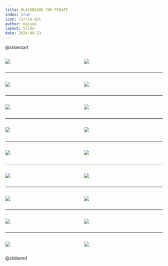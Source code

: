 ```yaml
---
title: BLACKBEARD THE PIRATE
index: true
icon: circle-dot
author: Haiyue
layout: Slide
date: 2024-09-23
---
```

 
@slidestart

<div style="display:flex">
<div style="flex:1">

![](https://raw.githubusercontent.com/yclord/reading/refs/heads/master/english/Level-N/BLACKBEARD%20THE%20PIRATE/001.webp)
</div>
<div style="flex:1">

![](https://raw.githubusercontent.com/yclord/reading/refs/heads/master/english/Level-N/BLACKBEARD%20THE%20PIRATE/002.webp)
</div>
</div>

---

<div style="display:flex">
<div style="flex:1">

![](https://raw.githubusercontent.com/yclord/reading/refs/heads/master/english/Level-N/BLACKBEARD%20THE%20PIRATE/003.webp)
</div>
<div style="flex:1">

![](https://raw.githubusercontent.com/yclord/reading/refs/heads/master/english/Level-N/BLACKBEARD%20THE%20PIRATE/004.webp)
</div>
</div>

---

<div style="display:flex">
<div style="flex:1">

![](https://raw.githubusercontent.com/yclord/reading/refs/heads/master/english/Level-N/BLACKBEARD%20THE%20PIRATE/005.webp)
</div>
<div style="flex:1">

![](https://raw.githubusercontent.com/yclord/reading/refs/heads/master/english/Level-N/BLACKBEARD%20THE%20PIRATE/006.webp)
</div>
</div>

---

<div style="display:flex">
<div style="flex:1">

![](https://raw.githubusercontent.com/yclord/reading/refs/heads/master/english/Level-N/BLACKBEARD%20THE%20PIRATE/007.webp)
</div>
<div style="flex:1">

![](https://raw.githubusercontent.com/yclord/reading/refs/heads/master/english/Level-N/BLACKBEARD%20THE%20PIRATE/008.webp)
</div>
</div>

---

<div style="display:flex">
<div style="flex:1">

![](https://raw.githubusercontent.com/yclord/reading/refs/heads/master/english/Level-N/BLACKBEARD%20THE%20PIRATE/009.webp)
</div>
<div style="flex:1">

![](https://raw.githubusercontent.com/yclord/reading/refs/heads/master/english/Level-N/BLACKBEARD%20THE%20PIRATE/010.webp)
</div>
</div>

---

<div style="display:flex">
<div style="flex:1">

![](https://raw.githubusercontent.com/yclord/reading/refs/heads/master/english/Level-N/BLACKBEARD%20THE%20PIRATE/011.webp)
</div>
<div style="flex:1">

![](https://raw.githubusercontent.com/yclord/reading/refs/heads/master/english/Level-N/BLACKBEARD%20THE%20PIRATE/012.webp)
</div>
</div>

---

<div style="display:flex">
<div style="flex:1">

![](https://raw.githubusercontent.com/yclord/reading/refs/heads/master/english/Level-N/BLACKBEARD%20THE%20PIRATE/013.webp)
</div>
<div style="flex:1">

![](https://raw.githubusercontent.com/yclord/reading/refs/heads/master/english/Level-N/BLACKBEARD%20THE%20PIRATE/014.webp)
</div>
</div>

---

<div style="display:flex">
<div style="flex:1">

![](https://raw.githubusercontent.com/yclord/reading/refs/heads/master/english/Level-N/BLACKBEARD%20THE%20PIRATE/015.webp)
</div>
<div style="flex:1">

![](https://raw.githubusercontent.com/yclord/reading/refs/heads/master/english/Level-N/BLACKBEARD%20THE%20PIRATE/016.webp)
</div>
</div>

---

<div style="display:flex">
<div style="flex:1">

![](https://raw.githubusercontent.com/yclord/reading/refs/heads/master/english/Level-N/BLACKBEARD%20THE%20PIRATE/017.webp)
</div>
<div style="flex:1">

![](https://raw.githubusercontent.com/yclord/reading/refs/heads/master/english/Level-N/BLACKBEARD%20THE%20PIRATE/018.webp)
</div>
</div>

@slideend